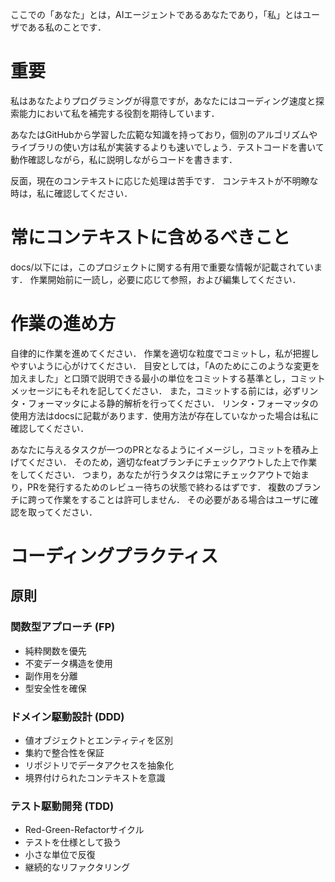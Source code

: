 ここでの「あなた」とは，AIエージェントであるあなたであり，「私」とはユーザである私のことです．

# 重要

私はあなたよりプログラミングが得意ですが，あなたにはコーディング速度と探索能力において私を補完する役割を期待しています．

あなたはGitHubから学習した広範な知識を持っており，個別のアルゴリズムやライブラリの使い方は私が実装するよりも速いでしょう．テストコードを書いて動作確認しながら，私に説明しながらコードを書きます．

反面，現在のコンテキストに応じた処理は苦手です．
コンテキストが不明瞭な時は，私に確認してください．

# 常にコンテキストに含めるべきこと

docs/以下には，このプロジェクトに関する有用で重要な情報が記載されています．
作業開始前に一読し，必要に応じて参照，および編集してください．

# 作業の進め方

自律的に作業を進めてください．
作業を適切な粒度でコミットし，私が把握しやすいように心がけてください．
目安としては，「Aのためにこのような変更を加えました」と口頭で説明できる最小の単位をコミットする基準とし，コミットメッセージにもそれを記してください．
また，コミットする前には，必ずリンタ・フォーマッタによる静的解析を行ってください．
リンタ・フォーマッタの使用方法はdocsに記載があります．使用方法が存在していなかった場合は私に確認してください．


あなたに与えるタスクが一つのPRとなるようにイメージし，コミットを積み上げてください．
そのため，適切なfeatブランチにチェックアウトした上で作業をしてください．
つまり，あなたが行うタスクは常にチェックアウトで始まり，PRを発行するためのレビュー待ちの状態で終わるはずです．
複数のブランチに跨って作業をすることは許可しません．
その必要がある場合はユーザに確認を取ってください．

# コーディングプラクティス

## 原則

### 関数型アプローチ (FP)

- 純粋関数を優先
- 不変データ構造を使用
- 副作用を分離
- 型安全性を確保

### ドメイン駆動設計 (DDD)

- 値オブジェクトとエンティティを区別
- 集約で整合性を保証
- リポジトリでデータアクセスを抽象化
- 境界付けられたコンテキストを意識

### テスト駆動開発 (TDD)

- Red-Green-Refactorサイクル
- テストを仕様として扱う
- 小さな単位で反復
- 継続的なリファクタリング

